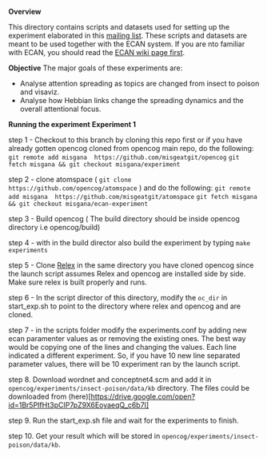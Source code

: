 **Overview**

 This directory contains scripts and datasets used for setting up the experiment 
 elaborated in this [mailing list](https://groups.google.com/forum/#!searchin/opencog/insect%7Csort:relevance/opencog/qpDwVAPkKb8/CkkzsZF_EgAJ).
 These scripts and datasets are meant to be used together with the ECAN system. If you are nto familiar
 with ECAN, you should read the [ECAN wiki page first](http://wiki.opencog.org/w/Economic_attention_allocation).

**Objective**
 The major goals of these experiments are:
  - Analyse attention spreading as topics are changed from insect to poison and visaviz.
  - Analyse how Hebbian links change the spreading dynamics and the overall attentional focus.

**Running the experiment**
**Experiment 1**

step 1 - Checkout to this branch by cloning this repo first or if you have already gotten opencog cloned from opencog main repo, do the following:   
``` git remote add misgana  https://github.com/misgeatgit/opencog ```
``` git fetch misgana && git checkout misgana/experiment ```

step 2 - clone atomspace ( ``` git clone  https://github.com/opencog/atomspace ``` ) and do the following:
``` git remote add misgana  https://github.com/misgeatgit/atomspace ```
``` git fetch misgana && git checkout misgana/ecan-experiment ```

step 3 - Build opencog ( The build directory should be inside opencog directory i.e opencog/build)

step 4 - with in the build director also build the experiment by typing ```make experiments```

step 5 - Clone [Relex](https://github.com/opencog/relex) in the same directory you have cloned opencog since the launch script assumes Relex and opencog are installed side by side. Make sure relex is built properly and runs.

step 6 - In the script director of this directory, modify the ```oc_dir``` in start_exp.sh to point to the directory where relex and opencog and are cloned.

step 7 - in the scripts folder modify the experiments.conf by adding new ecan paramenter values as or removing the existing ones. The best way would be copying one of the lines and changing the values. Each line indicated a different experiment. So, if you have 10 new line separated parameter values, there will be 10 experiment ran by the launch script.

step 8. Download wordnet and conceptnet4.scm and add it in ```opencog/experiments/insect-poison/data/kb``` directory. The files could be downloaded from (here)[https://drive.google.com/open?id=1Br5PIfHt3pCIP7pZ9X6EoyaeqQ_c6b7I]

step 9. Run the start_exp.sh file and wait for the experiments to finish.

step 10. Get your result which will be stored in ```opencog/experiments/insect-poison/data/kb```.
